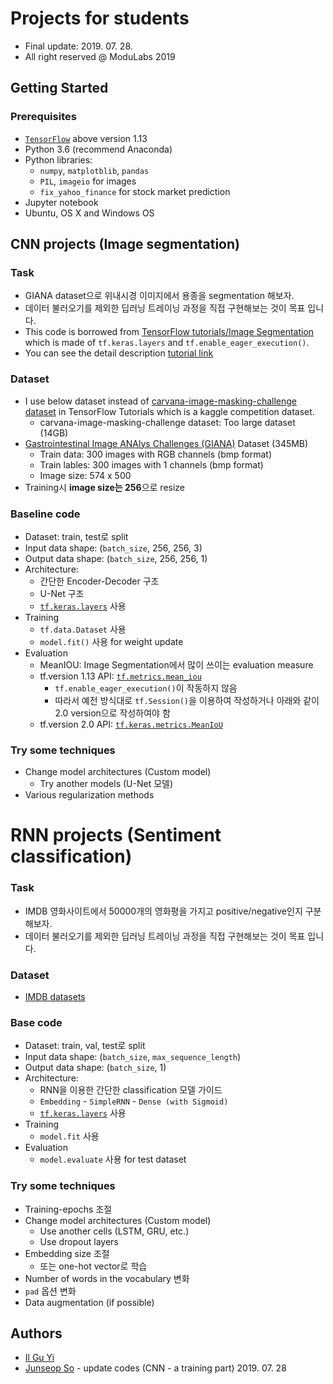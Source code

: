 # Projects for students 
* Final update: 2019. 07. 28.
* All right reserved @ ModuLabs 2019


## Getting Started

### Prerequisites
* [`TensorFlow`](https://www.tensorflow.org) above version 1.13
* Python 3.6 (recommend Anaconda)
* Python libraries:
  * `numpy`, `matplotblib`, `pandas`
  * `PIL`, `imageio` for images
  * `fix_yahoo_finance` for stock market prediction
* Jupyter notebook
* Ubuntu, OS X and Windows OS



## CNN projects (Image segmentation)

### Task
* GIANA dataset으로 위내시경 이미지에서 용종을 segmentation 해보자.
* 데이터 불러오기를 제외한 딥러닝 트레이닝 과정을 직접 구현해보는 것이 목표 입니다.
* This code is borrowed from [TensorFlow tutorials/Image Segmentation](https://github.com/tensorflow/models/blob/master/samples/outreach/blogs/segmentation_blogpost/image_segmentation.ipynb) which is made of `tf.keras.layers` and `tf.enable_eager_execution()`.
* You can see the detail description [tutorial link](https://github.com/tensorflow/models/blob/master/samples/outreach/blogs/segmentation_blogpost/image_segmentation.ipynb)  

### Dataset
* I use below dataset instead of [carvana-image-masking-challenge dataset](https://www.kaggle.com/c/carvana-image-masking-challenge/rules) in TensorFlow Tutorials which is a kaggle competition dataset.
  * carvana-image-masking-challenge dataset: Too large dataset (14GB)
* [Gastrointestinal Image ANAlys Challenges (GIANA)](https://giana.grand-challenge.org) Dataset (345MB)
  * Train data: 300 images with RGB channels (bmp format)
  * Train lables: 300 images with 1 channels (bmp format)
  * Image size: 574 x 500
* Training시 **image size는 256**으로 resize

### Baseline code
* Dataset: train, test로 split
* Input data shape: (`batch_size`, 256, 256, 3)
* Output data shape: (`batch_size`, 256, 256, 1)
* Architecture: 
  * 간단한 Encoder-Decoder 구조
  * U-Net 구조
  * [`tf.keras.layers`](https://www.tensorflow.org/api_docs/python/tf/keras/layers) 사용
* Training
  * `tf.data.Dataset` 사용
  * `model.fit()` 사용 for weight update
* Evaluation
  * MeanIOU: Image Segmentation에서 많이 쓰이는 evaluation measure
  * tf.version 1.13 API: [`tf.metrics.mean_iou`](https://www.tensorflow.org/api_docs/python/tf/metrics/mean_iou)
    * `tf.enable_eager_execution()`이 작동하지 않음
    * 따라서 예전 방식대로 `tf.Session()`을 이용하여 작성하거나 아래와 같이 2.0 version으로 작성하여야 함
  * tf.version 2.0 API: [`tf.keras.metrics.MeanIoU`](https://www.tensorflow.org/versions/r2.0/api_docs/python/tf/keras/metrics/MeanIoU)

### Try some techniques
* Change model architectures (Custom model)
  * Try another models (U-Net 모델)
* Various regularization methods



# RNN projects (Sentiment classification)

### Task
* IMDB 영화사이트에서 50000개의 영화평을 가지고 positive/negative인지 구분해보자.
* 데이터 불러오기를 제외한 딥러닝 트레이닝 과정을 직접 구현해보는 것이 목표 입니다.

### Dataset
* [IMDB datasets](https://www.imdb.com/interfaces/)

### Base code
* Dataset: train, val, test로 split
* Input data shape: (`batch_size`, `max_sequence_length`)
* Output data shape: (`batch_size`, 1)
* Architecture:
  * RNN을 이용한 간단한 classification 모델 가이드
  * `Embedding` - `SimpleRNN` - `Dense (with Sigmoid)`
  * [`tf.keras.layers`](https://www.tensorflow.org/api_docs/python/tf/keras/layers) 사용
* Training
  * `model.fit` 사용
* Evaluation
  * `model.evaluate` 사용 for test dataset

### Try some techniques
* Training-epochs 조절
* Change model architectures (Custom model)
  * Use another cells (LSTM, GRU, etc.)
  * Use dropout layers
* Embedding size 조절
  * 또는 one-hot vector로 학습
* Number of words in the vocabulary 변화
* `pad` 옵션 변화
* Data augmentation (if possible)



## Authors
* [Il Gu Yi](https://github.com/ilguyi)
* [Junseop So](https://github.com/ssojux2) - update codes (CNN - a training part) 2019. 07. 28
